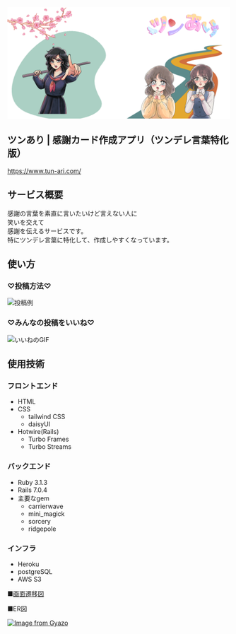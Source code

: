 <img src="app/assets/images/ツンあり_readme.png">

## ツンあり | 感謝カード作成アプリ（ツンデレ言葉特化版）
https://www.tun-ari.com/

## サービス概要  
感謝の言葉を素直に言いたいけど言えない人に    
笑いを交えて  
感謝を伝えるサービスです。  
特にツンデレ言葉に特化して、作成しやすくなっています。  

## 使い方  
### ♡投稿方法♡
![投稿例](https://user-images.githubusercontent.com/108877563/218859701-e21b6ad8-efd3-4734-8ff1-5313d50667fc.gif)
### ♡みんなの投稿をいいね♡
![いいねのGIF](https://user-images.githubusercontent.com/108877563/218861282-51ae5c0f-aa63-4db9-a87a-38a3217bb582.gif)


## 使用技術  
### フロントエンド  
- HTML  
- CSS  
  - tailwind CSS  
  - daisyUI  
- Hotwire(Rails)  
  - Turbo Frames  
  - Turbo Streams  

### バックエンド  
- Ruby 3.1.3  
- Rails 7.0.4  
- 主要なgem  
  - carrierwave  
  - mini_magick  
  - sorcery  
  - ridgepole  

### インフラ  
- Heroku  
- postgreSQL  
- AWS S3  

■[画面遷移図](https://www.figma.com/design/CzPm7g2jr0TgXbRnISw7zM/%E7%94%BB%E9%9D%A2%E9%81%B7%E7%A7%BB%E5%9B%B3?t=3G8rsv23VUABQ1wW-0)

■ER図  

[![Image from Gyazo](https://i.gyazo.com/8bce151aed2262c523ecabe89383b38f.png)](https://gyazo.com/8bce151aed2262c523ecabe89383b38f)
